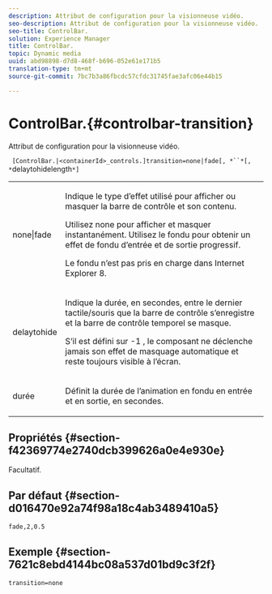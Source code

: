 ```yaml
---
description: Attribut de configuration pour la visionneuse vidéo.
seo-description: Attribut de configuration pour la visionneuse vidéo.
seo-title: ControlBar.
solution: Experience Manager
title: ControlBar.
topic: Dynamic media
uuid: abd98898-d7d8-468f-b696-052e61e171b5
translation-type: tm+mt
source-git-commit: 7bc7b3a86fbcdc57cfdc31745fae3afc06e44b15

---
```



# ControlBar.{#controlbar-transition}

Attribut de configuration pour la visionneuse vidéo.

` [ControlBar.|<containerId>_controls.]transition=none|fade[, *``*[, *`delaytohidelength`*]`

<table id="table_C616483932C2482CA9794DDD7313FD7C"> 
 <tbody> 
  <tr> 
   <td colname="col1"> <p> <span class="codeph"> none|fade</span> </p> </td> 
   <td colname="col2"> <p> Indique le type d’effet utilisé pour afficher ou masquer la barre de contrôle et son contenu. </p> <p>Utilisez <span class="codeph"> none</span> pour afficher et masquer instantanément. Utilisez le <span class="codeph"> fondu</span> pour obtenir un effet de fondu d’entrée et de sortie progressif. </p> <p>Le fondu n’est pas pris en charge dans Internet Explorer 8. </p> </td> 
  </tr> 
  <tr> 
   <td colname="col1"> <p> <span class="codeph"> <span class="varname"> delaytohide</span></span> </p> </td> 
   <td colname="col2"> <p>Indique la durée, en secondes, entre le dernier tactile/souris  que la barre de contrôle s’enregistre et la barre de contrôle temporel se masque. </p> <p> S’il est défini sur <span class="codeph"> -1</span> , le composant ne déclenche jamais son effet de masquage automatique et reste toujours visible à l’écran. </p> </td> 
  </tr> 
  <tr> 
   <td colname="col1"> <p> <span class="codeph"> <span class="varname"> durée</span></span> </p> </td> 
   <td colname="col2"> <p>Définit la durée de l’animation en fondu en entrée et en sortie, en secondes. </p> </td> 
  </tr> 
 </tbody> 
</table>

## Propriétés {#section-f42369774e2740dcb399626a0e4e930e}

Facultatif.

## Par défaut {#section-d016470e92a74f98a18c4ab3489410a5}

`fade,2,0.5`

## Exemple {#section-7621c8ebd4144bc08a537d01bd9c3f2f}

```
transition=none
```

